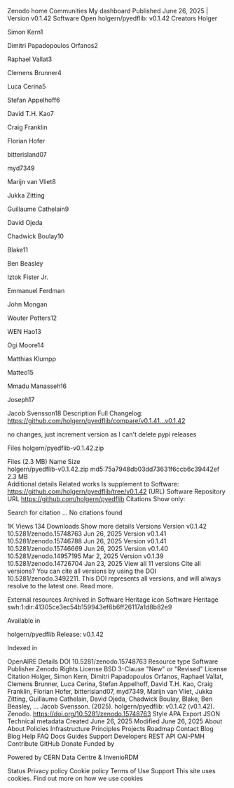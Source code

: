 Zenodo home
Communities
My dashboard
Published June 26, 2025 | Version v0.1.42
Software  Open
holgern/pyedflib: v0.1.42
Creators
Holger
 
Simon Kern1
 
Dimitri Papadopoulos Orfanos2
 
Raphael Vallat3
 
Clemens Brunner4
 
Luca Cerina5
 
Stefan Appelhoff6
 
David T.H. Kao7
 
Craig Franklin
 
Florian Hofer
 
bitterisland07
 
myd7349
 
Marijn van Vliet8
 
Jukka Zitting
 
Guillaume Cathelain9
 
David Ojeda
 
Chadwick Boulay10
 
Blake11
 
Ben Beasley
 
Iztok Fister Jr.
 
Emmanuel Ferdman
 
John Mongan
 
Wouter Potters12
 
WEN Hao13
 
Ogi Moore14
 
Matthias Klumpp
 
Matteo15
 
Mmadu Manasseh16
 
Joseph17
 
Jacob Svensson18
Description
Full Changelog: https://github.com/holgern/pyedflib/compare/v0.1.41...v0.1.42

no changes, just increment version as I can't delete pypi releases

Files
holgern/pyedflib-v0.1.42.zip

Files (2.3 MB)
Name	Size	
holgern/pyedflib-v0.1.42.zip
md5:75a7948db03dd73631f6ccb6c39442ef 	2.3 MB	 
Additional details
Related works
Is supplement to
Software: https://github.com/holgern/pyedflib/tree/v0.1.42 (URL)
Software
Repository URL 
https://github.com/holgern/pyedflib
Citations
Show only:





Search for citation ...
No citations found

1K
 Views
134
 Downloads
 Show more details
Versions
Version v0.1.42
10.5281/zenodo.15748763
Jun 26, 2025
Version v0.1.41
10.5281/zenodo.15746788
Jun 26, 2025
Version v0.1.41
10.5281/zenodo.15746669
Jun 26, 2025
Version v0.1.40
10.5281/zenodo.14957195
Mar 2, 2025
Version v0.1.39
10.5281/zenodo.14726704
Jan 23, 2025
View all 11 versions
Cite all versions? You can cite all versions by using the DOI 10.5281/zenodo.3492211. This DOI represents all versions, and will always resolve to the latest one. Read more.

External resources
Archived in
Software Heritage icon
Software Heritage
swh:1:dir:41305ce3ec54b159943ef6b6ff26117a1d8b82e9

Available in

holgern/pyedflib
Release: v0.1.42

Indexed in

OpenAIRE
Details
DOI
10.5281/zenodo.15748763
Resource type
Software
Publisher
Zenodo
Rights
License
BSD 3-Clause "New" or "Revised" License
Citation
Holger, Simon Kern, Dimitri Papadopoulos Orfanos, Raphael Vallat, Clemens Brunner, Luca Cerina, Stefan Appelhoff, David T.H. Kao, Craig Franklin, Florian Hofer, bitterisland07, myd7349, Marijn van Vliet, Jukka Zitting, Guillaume Cathelain, David Ojeda, Chadwick Boulay, Blake, Ben Beasley, … Jacob Svensson. (2025). holgern/pyedflib: v0.1.42 (v0.1.42). Zenodo. https://doi.org/10.5281/zenodo.15748763
Style
APA
Export
JSON
Technical metadata
Created June 26, 2025
Modified June 26, 2025
About
About
Policies
Infrastructure
Principles
Projects
Roadmap
Contact
Blog
Blog
Help
FAQ
Docs
Guides
Support
Developers
REST API
OAI-PMH
Contribute
 GitHub
 Donate
Funded by
  
Powered by CERN Data Centre & InvenioRDM

Status Privacy policy Cookie policy Terms of Use Support
 This site uses cookies. Find out more on how we use cookies